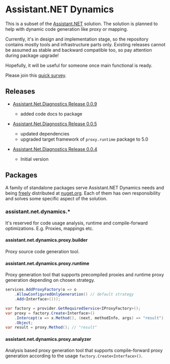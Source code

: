 # Assistant.NET Dynamics

This is a subset of the [Assistant.NET](https://github.com/iotbusters/assistant.net/blob/master/README.md) solution.
The solution is planned to help with dynamic code generation like proxy or mapping.

Currently, it's in design and implementation stage, so the repository contains mostly tools and infrastructure parts only.
Existing releases cannot be assumed as stable and backward compatible too, so pay attention during package upgrade!

Hopefully, it will be useful for someone once main functional is ready.

Please join this [quick survey](https://forms.gle/eB3sN5Mw76WMpT6w5).

## Releases

- [Assistant.Net.Diagnostics Release 0.0.9](https://github.com/iotbusters/assistant.net.dynamics/releases/tag/0.0.9)
  - added code docs to package

- [Assistant.Net.Diagnostics Release 0.0.5](https://github.com/iotbusters/assistant.net.dynamics/releases/tag/0.0.5)
  - updated dependencies
  - upgraded target framework of `proxy.runtime` package to 5.0

- [Assistant.Net.Diagnostics Release 0.0.4](https://github.com/iotbusters/assistant.net.dynamics/releases/tag/0.0.4)
  - Initial version

## Packages

A family of standalone packages serve Assistant.NET Dynamics needs and being [freely](license) distributed
at [nuget.org](https://nuget.org). Each of them has own responsibility and solves some specific aspect of the solution.

### assistant.net.dynamics.*

It's reserved for code usage analysis, runtime and compile-forward optimizations. E.g. Proxies, mappings etc.

#### assistant.net.dynamics.proxy.builder

Proxy source code generation tool.

#### assistant.net.dynamics.proxy.runtime

Proxy generation tool that supports precompiled proxies and runtime proxy generation depending on chosen strategy.

```csharp
services.AddProxyFactory(o => o
    .AllowConfiguredOnlyGeneration() // default strategy
    .Add<Interface>()));

var factory = provider.GetRequiredService<IProxyFactory>();
var proxy = factory.Create<Interface>()
    .Intercept(x => x.Method(), (next, methodInfo, args) => "result")
    .Object;
var result = proxy.Method(); // "result"
```

#### assistant.net.dynamics.proxy.analyzer

Analysis based proxy generation tool that supports compile-forward proxy generation according to the usage `factory.Create<Interface>()`.
